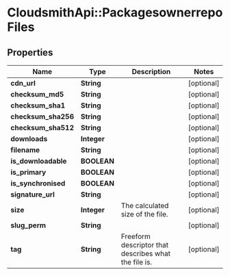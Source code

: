 # CloudsmithApi::PackagesownerrepoFiles

## Properties
Name | Type | Description | Notes
------------ | ------------- | ------------- | -------------
**cdn_url** | **String** |  | [optional] 
**checksum_md5** | **String** |  | [optional] 
**checksum_sha1** | **String** |  | [optional] 
**checksum_sha256** | **String** |  | [optional] 
**checksum_sha512** | **String** |  | [optional] 
**downloads** | **Integer** |  | [optional] 
**filename** | **String** |  | [optional] 
**is_downloadable** | **BOOLEAN** |  | [optional] 
**is_primary** | **BOOLEAN** |  | [optional] 
**is_synchronised** | **BOOLEAN** |  | [optional] 
**signature_url** | **String** |  | [optional] 
**size** | **Integer** | The calculated size of the file. | [optional] 
**slug_perm** | **String** |  | [optional] 
**tag** | **String** | Freeform descriptor that describes what the file is. | [optional] 


